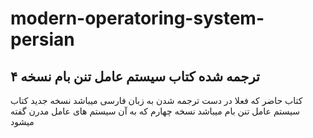 # modern-operatoring-system-persian
## ترجمه شده کتاب سیستم عامل تنن بام نسخه ۴
کتاب حاضر که فعلا در دست ترجمه شدن به زبان فارسی میباشد نسخه جدید کتاب سیستم عامل تنن بام میباشد نسخه چهارم که به آن سیستم های عامل مدرن گفته میشود 
